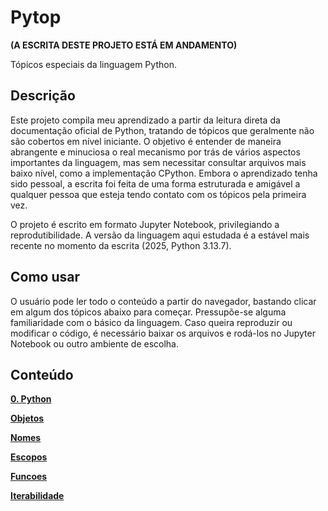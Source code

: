 # Pytop

**(A ESCRITA DESTE PROJETO ESTÁ EM ANDAMENTO)**

Tópicos especiais da linguagem Python.

## Descrição

Este projeto compila meu aprendizado a partir da leitura direta da documentação oficial de Python, tratando de tópicos que geralmente não são cobertos em nível iniciante. O objetivo é entender de maneira abrangente e minuciosa o real mecanismo por trás de vários aspectos importantes da linguagem, mas sem necessitar consultar arquivos mais baixo nível, como a implementação CPython. Embora o aprendizado tenha sido pessoal, a escrita foi feita de uma forma estruturada e amigável a qualquer pessoa que esteja tendo contato com os tópicos pela primeira vez.

O projeto é escrito em formato Jupyter Notebook, privilegiando a reprodutibilidade. A versão da linguagem aqui estudada é a estável mais recente no momento da escrita (2025, Python 3.13.7).

## Como usar

O usuário pode ler todo o conteúdo a partir do navegador, bastando clicar em algum dos tópicos abaixo para começar. Pressupõe-se alguma familiaridade com o básico da linguagem. Caso queira reproduzir ou modificar o código, é necessário baixar os arquivos e rodá-los no Jupyter Notebook ou outro ambiente de escolha.

## Conteúdo

**[0. Python](python.ipynb)**

**[Objetos](objetos.ipynb)**

**[Nomes](nomes.ipynb)**

**[Escopos](escopos.ipynb)**

**[Funcoes](funcoes.ipynb)**

**[Iterabilidade](iterabilidade.ipynb)**

